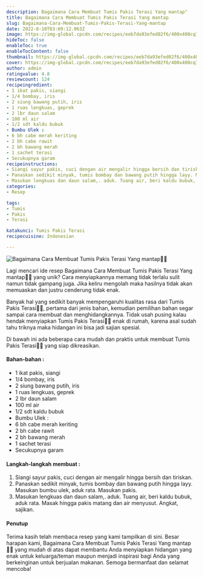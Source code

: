 ```yaml
---
description: Bagaimana Cara Membuat Tumis Pakis Terasi Yang mantap"
title: Bagaimana Cara Membuat Tumis Pakis Terasi Yang mantap
slug: Bagaimana-Cara-Membuat-Tumis-Pakis-Terasi-Yang-mantap
date: 2022-8-10T03:09:12.063Z
image: https://img-global.cpcdn.com/recipes/eeb7da93efed02f6/400x400cq70/photo.jpg
hideToc: false
enableToc: true
enableTocContent: false
thumbnail: https://img-global.cpcdn.com/recipes/eeb7da93efed02f6/400x400cq70/photo.jpg
cover: https://img-global.cpcdn.com/recipes/eeb7da93efed02f6/400x400cq70/photo.jpg
author: admin
ratingvalue: 4.8
reviewcount: 124
recipeingredient:
- 1 ikat pakis, siangi
- 1/4 bombay, iris
- 2 siung bawang putih, iris
- 1 ruas lengkuas, geprek
- 2 lbr daun salam
- 100 ml air
- 1/2 sdt kaldu bubuk
- Bumbu Ulek :
- 6 bh cabe merah keriting
- 2 bh cabe rawit
- 2 bh bawang merah
- 1 sachet terasi
- Secukupnya garam
recipeinstructions:
- Siangi sayur pakis, cuci dengan air mengalir hingga bersih dan tiriskan.
- Panaskan sedikit minyak, tumis bombay dan bawang putih hingga layy. Masukan bumbu ulek, aduk rata. Masukan pakis.
- Masukan lengkuas dan daun salam,. aduk. Tuang air, beri kaldu bubuk, aduk rata. Masak hingga pakis matang dan air menyusut. Angkat, sajikan.
categories:
- Resep

tags:
- Tumis
- Pakis
- Terasi

katakunci: Tumis Pakis Terasi
recipecuisine: Indonesian

---
```


![Bagaimana Cara Membuat Tumis Pakis Terasi Yang mantap👩‍🍳](https://img-global.cpcdn.com/recipes/eeb7da93efed02f6/400x400cq70/photo.jpg)

Lagi mencari ide resep Bagaimana Cara Membuat Tumis Pakis Terasi Yang mantap👩‍🍳 yang unik? Cara menyiapkannya memang tidak terlalu sulit namun tidak gampang juga. Jika keliru mengolah maka hasilnya tidak akan memuaskan dan justru cenderung tidak enak.

Banyak hal yang sedikit banyak mempengaruhi kualitas rasa dari Tumis Pakis Terasi👩‍🍳, pertama dari jenis bahan, kemudian pemilihan bahan segar sampai cara membuat dan menghidangkannya. Tidak usah pusing kalau hendak menyiapkan Tumis Pakis Terasi👩‍🍳 enak di rumah, karena asal sudah tahu triknya maka hidangan ini bisa jadi sajian spesial.

Di bawah ini ada beberapa cara mudah dan praktis untuk membuat Tumis Pakis Terasi👩‍🍳 yang siap dikreasikan.

<!--inarticleads1-->

#### Bahan-bahan :

- 1 ikat pakis, siangi
- 1/4 bombay, iris
- 2 siung bawang putih, iris
- 1 ruas lengkuas, geprek
- 2 lbr daun salam
- 100 ml air
- 1/2 sdt kaldu bubuk
- Bumbu Ulek :
- 6 bh cabe merah keriting
- 2 bh cabe rawit
- 2 bh bawang merah
- 1 sachet terasi
- Secukupnya garam

<!--inarticleads2-->

#### Langkah-langkah membuat :

1. Siangi sayur pakis, cuci dengan air mengalir hingga bersih dan tiriskan.
1. Panaskan sedikit minyak, tumis bombay dan bawang putih hingga layy. Masukan bumbu ulek, aduk rata. Masukan pakis.
1. Masukan lengkuas dan daun salam,. aduk. Tuang air, beri kaldu bubuk, aduk rata. Masak hingga pakis matang dan air menyusut. Angkat, sajikan.

#### Penutup

Terima kasih telah membaca resep yang kami tampilkan di sini. Besar harapan kami, Bagaimana Cara Membuat Tumis Pakis Terasi Yang mantap👩‍🍳 yang mudah di atas dapat membantu Anda menyiapkan hidangan yang enak untuk keluarga/teman maupun menjadi inspirasi bagi Anda yang berkeinginan untuk berjualan makanan. Semoga bermanfaat dan selamat mencoba!